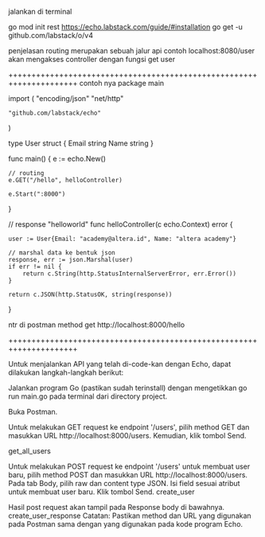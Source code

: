 jalankan di terminal

go mod init rest
https://echo.labstack.com/guide/#installation
go get -u github.com/labstack/o/v4

penjelasan
routing merupakan sebuah jalur api
contoh
localhost:8080/user
akan mengakses controller dengan fungsi get user

+++++++++++++++++++++++++++++++++++++++++++++++++++++++++++++++++++++
contoh nya
package main

import (
"encoding/json"
"net/http"

    "github.com/labstack/echo"

)

type User struct {
Email string
Name string
}

func main() {
e := echo.New()

    // routing
    e.GET("/hello", helloController)

    e.Start(":8000")

}

// response "helloworld"
func helloController(c echo.Context) error {

    user := User{Email: "academy@altera.id", Name: "altera academy"}

    // marshal data ke bentuk json
    response, err := json.Marshal(user)
    if err != nil {
    	return c.String(http.StatusInternalServerError, err.Error())
    }

    return c.JSON(http.StatusOK, string(response))

}

ntr di postman method get
http://localhost:8000/hello

+++++++++++++++++++++++++++++++++++++++++++++++++++++++++++++++++++++

Untuk menjalankan API yang telah di-code-kan dengan Echo, dapat dilakukan langkah-langkah berikut:

Jalankan program Go (pastikan sudah terinstall) dengan mengetikkan go run main.go pada terminal dari directory project.

Buka Postman.

Untuk melakukan GET request ke endpoint '/users', pilih method GET dan masukkan URL http://localhost:8000/users. Kemudian, klik tombol Send.

get_all_users

Untuk melakukan POST request ke endpoint '/users' untuk membuat user baru, pilih method POST dan masukkan URL http://localhost:8000/users. Pada tab Body, pilih raw dan content type JSON. Isi field sesuai atribut untuk membuat user baru. Klik tombol Send.
create_user

Hasil post request akan tampil pada Response body di bawahnya.
create_user_response
Catatan: Pastikan method dan URL yang digunakan pada Postman sama dengan yang digunakan pada kode program Echo.
